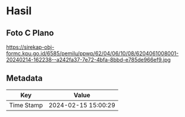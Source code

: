 # Hasil

## Foto C Plano

https://sirekap-obj-formc.kpu.go.id/6585/pemilu/ppwp/62/04/06/10/08/6204061008001-20240214-162238--a242fa37-7e72-4bfa-8bbd-e785de966ef9.jpg


## Metadata

| Key        | Value               |
| ---------- | ------------------- |
| Time Stamp | 2024-02-15 15:00:29 |



